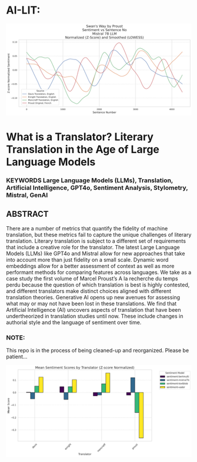 # AI-LIT:

![Mistral Sentiment LOWESS](./graphs/sentiment_mistral_sma10percent_lowess_smoothing.png)

# What is a Translator? Literary Translation in the Age of Large Language Models
    

### **KEYWORDS** Large Language Models (LLMs), Translation, Artificial Intelligence, GPT4o, Sentiment Analysis, Stylometry, Mistral, GenAI

## **ABSTRACT** 

There are a number of metrics that quantify the fidelity of machine translation, but these metrics fail to capture the unique challenges of literary translation. Literary translation is subject to a different set of requirements that include a creative role for the translator. The latest Large Language Models (LLMs) like GPT4o and Mistral allow for new approaches that take into account more than just fidelity on a small scale. Dynamic word embeddings allow for a better assessment of context as well as more performant methods for comparing features across languages. We take as a case study the first volume of Marcel Proust’s A la recherche du temps perdu because the question of which translation is best is highly contested, and different translators make distinct choices aligned with different translation theories. Generative AI opens up new avenues for assessing what may or may not have been lost in these translations. We find that Artificial Intelligence (AI) uncovers aspects of translation that have been undertheorized in translation studies until now. These include changes in authorial style and the language of sentiment over time.

### NOTE:
This repo is in the process of being cleaned-up and reorganized. Please be patient...

![Mean Sentiment Z-Score Normed](./graphs/mean_sentiment_zscore_norm.png)
